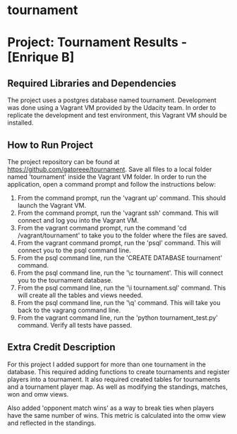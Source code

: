 # tournament
Project: Tournament Results  - [Enrique B]
================================

Required Libraries and Dependencies
-----------------------------------
The project uses a postgres database named tournament. Development was done using a Vagrant VM provided by the Udacity team. In order to replicate the development and test environment, this Vagrant VM should be installed.


How to Run Project
------------------
The project repository can be found at https://github.com/gatoreee/tournament. Save all files to a local folder named 'tournament' inside the Vagrant VM folder. 
In order to run the application, open a command prompt and follow the instructions below:
1) From the command prompt, run the 'vagrant up' command. This should launch the Vagrant VM.
2) From the command prompt, run the 'vagrant ssh' command. This will connect and log you into the Vagrant VM.
3) From the vagrant command prompt, run the command 'cd /vagrant/tournament' to take you to the folder where the files are saved.
4) From the vagrant command prompt, run the 'psql' command. This will connect you to the psql command line.
5) From the psql command line, run the 'CREATE DATABASE tournament' command.
6) From the psql command line, run the '\c tournament'. This will connect you to the tournament database.
7) From the psql command line, run the '\i tournament.sql' command. This will create all the tables and views needed.
8) From the psql command line, run the '\q' command. This will take you back to the vagrang command line.
9) From the vagrant command line, run the 'python tournament_test.py' command. Verify all tests have passed. 


Extra Credit Description
------------------------
For this project I added support for more than one tournament in the database. This required adding functions to create tournaments and register players into a tournament. It also required created tables for tournaments and a tournament player map. As well as modifying the standings, matches, won and omw views. 

Also added 'opponent match wins' as a way to break ties when players have the same number of wins. This metric is calculated into the omw view and reflected in the standings. 

